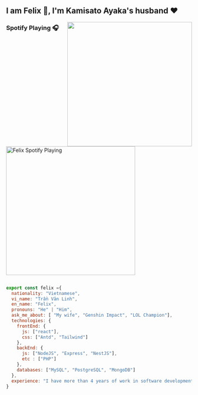 ### <h2> I am Felix 👋, I'm Kamisato Ayaka's husband ❤️</h2>

<img align='right' src="https://avatars.githubusercontent.com/u/173648553?v=4" width="338">

### Spotify Playing 🎧
[<img src="https://spotify-playing-git-master.j2teamnnl.vercel.app/api/spotify-playing" alt="Felix Spotify Playing" width="350" />](https://open.spotify.com/user/31ghget3jspvgpjwbv5pcwli3smab)

```js

export const felix ={
  nationality: "Vietnamese",
  vi_name: "Trần Văn Linh",
  en_name: "Felix",
  pronouns: "He" | "Him",
  ask_me_about: [ "My wife", "Genshin Impact", "LOL Champion"],
  technologies: {
    frontEnd: {
      js: ["react"],
      css: ["Antd", "Tailwind"]
    },
    backEnd: {
      js: ["NodeJS", "Express", "NestJS"],
      etc : ["PHP"]
    },
    databases: ["MySQL", "PostgreSQL", "MongoDB"]
  },
  experience: "I have more than 4 years of work in software development." 
}
```
